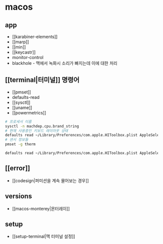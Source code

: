 # macos

## app
- [[karabiner-elements]]
- [[marp]]
- [[min]]
- [[keycastr]]
- monitor-control
- blackhole - 맥에서 녹화시 소리가 빠지는데 이에 대한 처리

## [[terminal|터미널]] 명령어 
- [[pmset]]
- defaults-read
- [[sysctl]]
- [[uname]]
- [[powermetrics]]


```sh
# 프로세서 이름
sysctl -n machdep.cpu.brand_string
# 현재 사용중인 키보드 레이아웃 상태
defaults read ~/Library/Preferences/com.apple.HIToolbox.plist AppleSelectedInputSources
# 센서 정보들
pmset -g therm
```

```sh
defaults read ~/Library/Preferences/com.apple.HIToolbox.plist AppleSelectedInputSources | grep -i "keyboardlayout name" | sed 's/KeyboardLayout Name = (\s);/_/'
```

## [[error]]
- [[codesign|퍼미션을 계속 물어보는 경우]]

## versions
- [[macos-monterey|몬터레이]]

## setup
- [[setup-terminal|맥 터미널 설정]]
